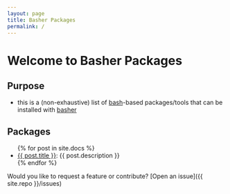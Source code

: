 ```yaml
---
layout: page
title: Basher Packages
permalink: /
---
```


# Welcome to Basher Packages

## Purpose

* this is a (non-exhaustive) list of [bash](https://github.com/topics/bash)-based packages/tools that can be installed with [basher](https://github.com/basherpm/basher)


## Packages

<ul class="section-index">
    {% for post in site.docs  %}        
    <li>
    <a href="{{ post.url | prepend: site.baseurl }}">{{ post.title }}</a>: 
   {{ post.description }}
    </li>{% endfor %}
</ul>


Would you like to request a feature or contribute?
[Open an issue]({{ site.repo }}/issues)
